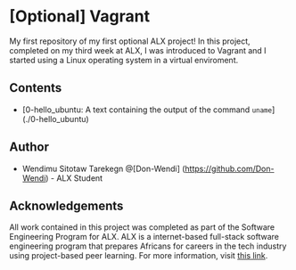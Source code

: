 # [Optional] Vagrant
My first repository of my first optional ALX project! In this project, completed on my third week at ALX, I was introduced to Vagrant and I started using a Linux operating system in a virtual enviroment.

## Contents
* [0-hello_ubuntu: A text containing the output of the command `uname`] (./0-hello_ubuntu)


## Author
* Wendimu Sitotaw Tarekegn @[Don-Wendi] (https://github.com/Don-Wendi) - ALX Student

## Acknowledgements
All work contained in this project was completed as part of the Software Engineering Program for ALX. ALX is a internet-based full-stack software engineering program that prepares Africans for careers in the tech industry using project-based peer learning. For more information, visit [this link](https://www.alxafrica.com/).

